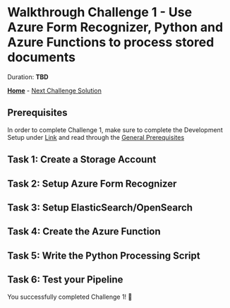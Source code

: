 # Walkthrough Challenge 1 -  Use Azure Form Recognizer, Python and Azure Functions to process stored documents

Duration: **TBD**

**[Home](../../Readme.md)** - [Next Challenge Solution](../challenges/challenge-2/solution.md)

## Prerequisites

In order to complete Challenge 1, make sure to complete the Development Setup under [Link](../../Readme.md) and read through the [General Prerequisites](../../Readme.md#prerequisites)

## Task 1: Create a Storage Account

## Task 2: Setup Azure Form Recognizer

## Task 3: Setup ElasticSearch/OpenSearch

## Task 4: Create the Azure Function

## Task 5: Write the Python Processing Script

## Task 6: Test your Pipeline

You successfully completed Challenge 1! 🚀
